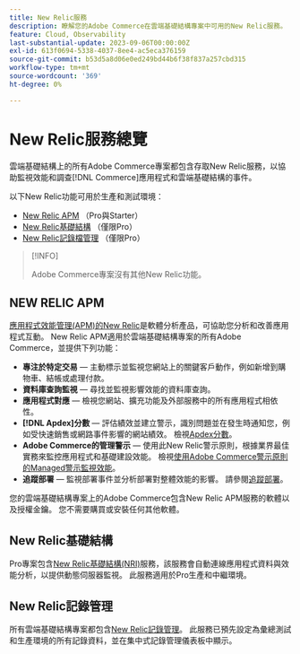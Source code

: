 ```yaml
---
title: New Relic服務
description: 瞭解您的Adobe Commerce在雲端基礎結構專案中可用的New Relic服務。
feature: Cloud, Observability
last-substantial-update: 2023-09-06T00:00:00Z
exl-id: 613f0694-5338-4037-8ee4-ac5eca376159
source-git-commit: b53d5a8d06e0ed249bd44b6f38f837a257cbd315
workflow-type: tm+mt
source-wordcount: '369'
ht-degree: 0%

---
```


# New Relic服務總覽

雲端基礎結構上的所有Adobe Commerce專案都包含存取New Relic服務，以協助監視效能和調查[!DNL Commerce]應用程式和雲端基礎結構的事件。

以下New Relic功能可用於生產和測試環境：

- [New Relic APM](#new-relic-apm) （Pro與Starter）
- [New Relic基礎結構](#new-relic-infrastructure) （僅限Pro）
- [New Relic記錄檔管理](#new-relic-log-management) （僅限Pro）

>[!INFO]
>
>Adobe Commerce專案沒有其他New Relic功能。

## NEW RELIC APM

[應用程式效能管理(APM)的New Relic](https://docs.newrelic.com/introduction-apm/)是軟體分析產品，可協助您分析和改善應用程式互動。 New Relic APM適用於雲端基礎結構專案的所有Adobe Commerce，並提供下列功能：

- **專注於特定交易** — 主動標示並監視您網站上的關鍵客戶動作，例如新增到購物車、結帳或處理付款。
- **資料庫查詢監視** — 尋找並監視影響效能的資料庫查詢。
- **應用程式對應** — 檢視您網站、擴充功能及外部服務中的所有應用程式相依性。
- **[!DNL Apdex]分數** — 評估績效並建立警示，識別問題並在發生時通知您，例如受快速銷售或網路事件影響的網站績效。 檢視[Apdex分數](https://docs.newrelic.com/docs/apm/new-relic-apm/apdex/apdex-measure-user-satisfaction/)。
- **Adobe Commerce的管理警示** — 使用此New Relic警示原則，根據業界最佳實務來監控應用程式和基礎建設效能。 檢視[使用Adobe Commerce警示原則的Managed警示監視效能](investigate-performance.md/#monitor-performance-with-managed-alerts)。
- **追蹤部署** — 監視部署事件並分析部署對整體效能的影響。 請參閱[追蹤部署](track-deployments.md)。

您的雲端基礎結構專案上的Adobe Commerce包含New Relic APM服務的軟體以及授權金鑰。 您不需要購買或安裝任何其他軟體。

## New Relic基礎結構

Pro專案包含[New Relic基礎結構(NRI)](https://docs.newrelic.com/docs/infrastructure/infrastructure-monitoring/get-started/get-started-infrastructure-monitoring/)服務，該服務會自動連線應用程式資料與效能分析，以提供動態伺服器監視。 此服務適用於Pro生產和中繼環境。

## New Relic記錄管理

所有雲端基礎結構專案都包含[New Relic記錄管理](log-management.md)。 此服務已預先設定為彙總測試和生產環境的所有記錄資料，並在集中式記錄管理儀表板中顯示。
